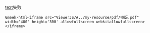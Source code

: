 [text](https://htmlpreview.github.io/?https://github.com/beijiushare/beijiushare.github.io/blob/main/my-resourse/html/%E9%AB%98%E6%95%B0%E5%A4%8D%E4%B9%A0%E5%A4%A7%E4%B8%80%E4%B8%8B.html)失败

`Gmeek-html<iframe src="ViewerJS/#../my-resourse/pdf/模版.pdf" width='400' height='300' allowfullscreen webkitallowfullscreen></iframe>`